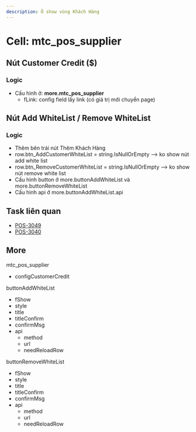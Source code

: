 ```yaml
---
description: Ô show vùng Khách Hàng
---
```


# Cell: mtc\_pos\_supplier

## Nút Customer Credit ($)

### Logic

* Cấu hình ở: **more.mtc\_pos\_supplier**
  * fLink: config field lấy link (có giá trị mới chuyển page)



## Nút Add WhiteList / Remove WhiteList

### Logic

* Thêm bên trái nút Thêm Khách Hàng
* row.btn\_AddCustomerWhiteList = string.IsNullOrEmpty --> ko show nút add white list
* row.btn\_RemoveCustomerWhiteList = string.IsNullOrEmpty --> ko show nút remove white list
* Cấu hình button ở more.buttonAddWhiteList và more.buttonRemoveWhiteList
* Cấu hình api ở more.buttonAddWhiteList.api

## Task liên quan

* [POS-3049](https://allianceitscvn.atlassian.net/browse/POS-3049)
* [POS-3040](https://allianceitscvn.atlassian.net/browse/POS-3040)

## More

mtc\_pos\_supplier

* configCustomerCredit

buttonAddWhiteList

* fShow
* style
* title
* titleConfirm
* confirmMsg
* api
  * method
  * url
  * needReloadRow

buttonRemoveWhiteList

* fShow
* style
* title
* titleConfirm
* confirmMsg
* api
  * method
  * url
  * needReloadRow

